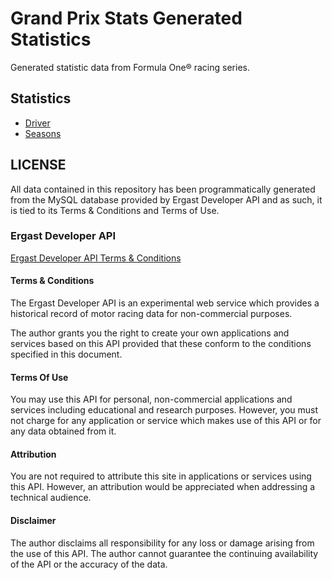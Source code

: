 # Grand Prix Stats Generated Statistics
Generated statistic data from Formula One® racing series.

## Statistics
- [Driver](/f1/driver)
- [Seasons](/f1/seasons)

## LICENSE
All data contained in this repository has been programmatically generated from
the MySQL database provided by Ergast Developer API and as such, it is tied to
its Terms & Conditions and Terms of Use.

### Ergast Developer API
[Ergast Developer API Terms & Conditions](http://ergast.com/mrd/terms/)

#### Terms & Conditions
The Ergast Developer API is an experimental web service which provides a historical record of motor racing data for non-commercial purposes.

The author grants you the right to create your own applications and services based on this API provided that these conform to the conditions specified in this document.

#### Terms Of Use
You may use this API for personal, non-commercial applications and services including educational and research purposes. However, you must not charge for any application or service which makes use of this API or for any data obtained from it.

#### Attribution
You are not required to attribute this site in applications or services using this API. However, an attribution would be appreciated when addressing a technical audience.

#### Disclaimer
The author disclaims all responsibility for any loss or damage arising from the use of this API. The author cannot guarantee the continuing availability of the API or the accuracy of the data.

